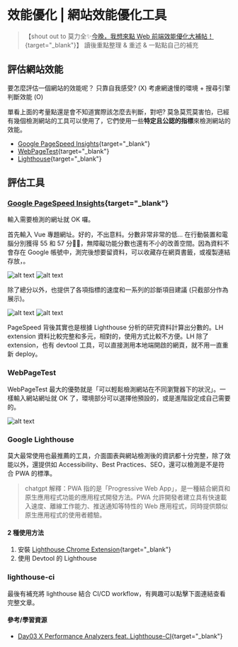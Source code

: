 # 效能優化 | 網站效能優化工具

>【shout out to 莫力全✨[今晚，我想來點 Web 前端效能優化大補帖！](https://ithelp.ithome.com.tw/users/20113277/ironman/3877){target="_blank"}】 
> 讀後重點整理 & 重述 & 一點點自己的補充

## 評估網站效能
要怎麼評估一個網站的效能呢？
只靠自我感受? (X)
考慮網速慢的環境 + 搜尋引擎判斷效能 (O)

單看上面的考量點還是會不知道實際該怎麼去判斷，對吧? 莫急莫荒莫害怕，已經有幾個檢測網站的工具可以使用了，它們使用一些**特定且公認的指標**來檢測網站的效能。

* [Google PageSpeed Insights](https://pagespeed.web.dev/){target="_blank"}
* [WebPageTest](https://www.webpagetest.org/){target="_blank"}
* [Lighthouse](https://chromewebstore.google.com/detail/lighthouse/blipmdconlkpinefehnmjammfjpmpbjk?hl=zh-TW){target="_blank"}

## 評估工具
### [Google PageSpeed Insights](https://pagespeed.web.dev/?hl=zh-TW){target="_blank"}

輸入需要檢測的網址就 OK 囉。

首先輸入 Vue 專題網址。好的，不出意料。分數非常非常的低... 
在行動裝置和電腦分別獲得 55 和 57 分🥹🥹，無障礙功能分數也還有不小的改善空間。因為資料不會存在 Google 帳號中，測完後想要留資料，可以收藏存在網頁書籤，或複製連結存放，。

![alt text](/images/page_speed_desktop.png)
![alt text](/images/page_speed_mobile.png)

除了總分以外，也提供了各項指標的速度和一系列的診斷項目建議 (只截部分作為展示)。

![alt text](/images/page_speed_metric.png)
![alt text](/images/page_speed_diagnosis.png)

PageSpeed 背後其實也是根據 Lighthouse 分析的研究資料計算出分數的。LH extension 資料比較完整和多元，相對的，使用方式比較不方便。LH 除了 extension，也有 devtool 工具，可以直接測用本地端開啟的網頁，就不用一直重新 deploy。


### WebPageTest
WebPageTest 最大的優勢就是「可以輕鬆檢測網站在不同瀏覽器下的狀況」。一樣輸入網站網址就 OK 了，環境部分可以選擇他預設的，或是進階設定成自己需要的。

![alt text](/images/web_page_test.png)

### Google Lighthouse
莫大最常使用也最推薦的工具，介面圖表與網站檢測後的資訊都十分完整，除了效能以外，還提供如 Accessibility、Best Practices、SEO，還可以檢測是不是符合 PWA 的標準。

> chatgpt 解釋：PWA 指的是「Progressive Web App」，是一種結合網頁和原生應用程式功能的應用程式開發方法。PWA 允許開發者建立具有快速載入速度、離線工作能力、推送通知等特性的 Web 應用程式，同時提供類似原生應用程式的使用者體驗。

#### 2 種使用方法
1. 安裝 [Lighthouse Chrome Extension](https://chromewebstore.google.com/detail/lighthouse/blipmdconlkpinefehnmjammfjpmpbjk?hl=zh-TW){target="_blank"}
2. 使用 Devtool 的 Lighthouse

### lighthouse-ci
最後有補充將 lighthouse 結合 CI/CD workflow，有興趣可以點擊下面連結查看完整文章。

#### 參考/學習資源
* [Day03 X Performance Analyzers feat. Lighthouse-CI](https://ithelp.ithome.com.tw/articles/10266656){target="_blank"}